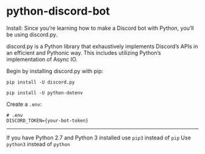 # python-discord-bot

Install:
Since you’re learning how to make a Discord bot with Python, you’ll be using discord.py.

discord.py is a Python library that exhaustively implements Discord’s APIs in an efficient and Pythonic way. This includes utilizing Python’s implementation of Async IO.

Begin by installing discord.py with pip:


```
pip install -U discord.py

pip install -U python-dotenv
```

Create a `.env`:

```
# .env
DISCORD_TOKEN={your-bot-token}
```


---------
If you have Python 2.7 and Python 3 installed use `pip3` instead of `pip`
Use `python3` instead of `python`